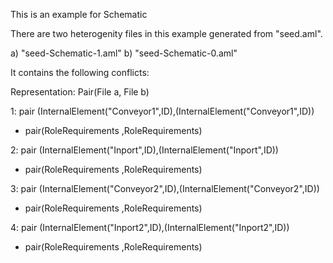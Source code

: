 This is an example for Schematic 

There are two heterogenity files in this example generated from "seed.aml".

a) "seed-Schematic-1.aml"
b) "seed-Schematic-0.aml"

It contains the following conflicts:

Representation: Pair(File a, File b)

1: pair (InternalElement("Conveyor1",ID),(InternalElement("Conveyor1",ID))
  
 - pair(RoleRequirements ,RoleRequirements)
 
2: pair (InternalElement("Inport",ID),(InternalElement("Inport",ID))

 - pair(RoleRequirements ,RoleRequirements)


3: pair (InternalElement("Conveyor2",ID),(InternalElement("Conveyor2",ID))
 
 - pair(RoleRequirements ,RoleRequirements)

4: pair (InternalElement("Inport2",ID),(InternalElement("Inport2",ID))

 - pair(RoleRequirements ,RoleRequirements)

